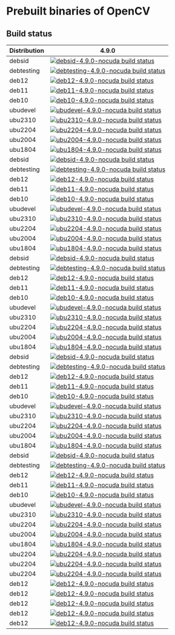 <!-- SPDX-License-Identifier: Apache-2.0 -->

# Prebuilt binaries of OpenCV

## Build status

| Distribution | 4.9.0 |
| ------------ | ----- |
| debsid | [![debsid-4.9.0-nocuda build status](https://github.com/ethanc8/titanian-ci-opencv/actions/workflows/debsid-4.9.0-nocuda.yml/badge.svg)](https://github.com/ethanc8/titanian-ci-opencv/actions/workflows/debsid-4.9.0-nocuda.yml) |
| debtesting | [![debtesting-4.9.0-nocuda build status](https://github.com/ethanc8/titanian-ci-opencv/actions/workflows/debtesting-4.9.0-nocuda.yml/badge.svg)](https://github.com/ethanc8/titanian-ci-opencv/actions/workflows/debtesting-4.9.0-nocuda.yml) |
| deb12 | [![deb12-4.9.0-nocuda build status](https://github.com/ethanc8/titanian-ci-opencv/actions/workflows/deb12-4.9.0-nocuda.yml/badge.svg)](https://github.com/ethanc8/titanian-ci-opencv/actions/workflows/deb12-4.9.0-nocuda.yml) |
| deb11 | [![deb11-4.9.0-nocuda build status](https://github.com/ethanc8/titanian-ci-opencv/actions/workflows/deb11-4.9.0-nocuda.yml/badge.svg)](https://github.com/ethanc8/titanian-ci-opencv/actions/workflows/deb11-4.9.0-nocuda.yml) |
| deb10 | [![deb10-4.9.0-nocuda build status](https://github.com/ethanc8/titanian-ci-opencv/actions/workflows/deb10-4.9.0-nocuda.yml/badge.svg)](https://github.com/ethanc8/titanian-ci-opencv/actions/workflows/deb10-4.9.0-nocuda.yml) |
| ubudevel | [![ubudevel-4.9.0-nocuda build status](https://github.com/ethanc8/titanian-ci-opencv/actions/workflows/ubudevel-4.9.0-nocuda.yml/badge.svg)](https://github.com/ethanc8/titanian-ci-opencv/actions/workflows/ubudevel-4.9.0-nocuda.yml) |
| ubu2310 | [![ubu2310-4.9.0-nocuda build status](https://github.com/ethanc8/titanian-ci-opencv/actions/workflows/ubu2310-4.9.0-nocuda.yml/badge.svg)](https://github.com/ethanc8/titanian-ci-opencv/actions/workflows/ubu2310-4.9.0-nocuda.yml) |
| ubu2204 | [![ubu2204-4.9.0-nocuda build status](https://github.com/ethanc8/titanian-ci-opencv/actions/workflows/ubu2204-4.9.0-nocuda.yml/badge.svg)](https://github.com/ethanc8/titanian-ci-opencv/actions/workflows/ubu2204-4.9.0-nocuda.yml) |
| ubu2004 | [![ubu2004-4.9.0-nocuda build status](https://github.com/ethanc8/titanian-ci-opencv/actions/workflows/ubu2004-4.9.0-nocuda.yml/badge.svg)](https://github.com/ethanc8/titanian-ci-opencv/actions/workflows/ubu2004-4.9.0-nocuda.yml) |
| ubu1804 | [![ubu1804-4.9.0-nocuda build status](https://github.com/ethanc8/titanian-ci-opencv/actions/workflows/ubu1804-4.9.0-nocuda.yml/badge.svg)](https://github.com/ethanc8/titanian-ci-opencv/actions/workflows/ubu1804-4.9.0-nocuda.yml) |
| debsid | [![debsid-4.9.0-nocuda build status](https://github.com/ethanc8/titanian-ci-opencv/actions/workflows/debsid-4.9.0-nocuda.yml/badge.svg)](https://github.com/ethanc8/titanian-ci-opencv/actions/workflows/debsid-4.9.0-nocuda.yml) |
| debtesting | [![debtesting-4.9.0-nocuda build status](https://github.com/ethanc8/titanian-ci-opencv/actions/workflows/debtesting-4.9.0-nocuda.yml/badge.svg)](https://github.com/ethanc8/titanian-ci-opencv/actions/workflows/debtesting-4.9.0-nocuda.yml) |
| deb12 | [![deb12-4.9.0-nocuda build status](https://github.com/ethanc8/titanian-ci-opencv/actions/workflows/deb12-4.9.0-nocuda.yml/badge.svg)](https://github.com/ethanc8/titanian-ci-opencv/actions/workflows/deb12-4.9.0-nocuda.yml) |
| deb11 | [![deb11-4.9.0-nocuda build status](https://github.com/ethanc8/titanian-ci-opencv/actions/workflows/deb11-4.9.0-nocuda.yml/badge.svg)](https://github.com/ethanc8/titanian-ci-opencv/actions/workflows/deb11-4.9.0-nocuda.yml) |
| deb10 | [![deb10-4.9.0-nocuda build status](https://github.com/ethanc8/titanian-ci-opencv/actions/workflows/deb10-4.9.0-nocuda.yml/badge.svg)](https://github.com/ethanc8/titanian-ci-opencv/actions/workflows/deb10-4.9.0-nocuda.yml) |
| ubudevel | [![ubudevel-4.9.0-nocuda build status](https://github.com/ethanc8/titanian-ci-opencv/actions/workflows/ubudevel-4.9.0-nocuda.yml/badge.svg)](https://github.com/ethanc8/titanian-ci-opencv/actions/workflows/ubudevel-4.9.0-nocuda.yml) |
| ubu2310 | [![ubu2310-4.9.0-nocuda build status](https://github.com/ethanc8/titanian-ci-opencv/actions/workflows/ubu2310-4.9.0-nocuda.yml/badge.svg)](https://github.com/ethanc8/titanian-ci-opencv/actions/workflows/ubu2310-4.9.0-nocuda.yml) |
| ubu2204 | [![ubu2204-4.9.0-nocuda build status](https://github.com/ethanc8/titanian-ci-opencv/actions/workflows/ubu2204-4.9.0-nocuda.yml/badge.svg)](https://github.com/ethanc8/titanian-ci-opencv/actions/workflows/ubu2204-4.9.0-nocuda.yml) |
| ubu2004 | [![ubu2004-4.9.0-nocuda build status](https://github.com/ethanc8/titanian-ci-opencv/actions/workflows/ubu2004-4.9.0-nocuda.yml/badge.svg)](https://github.com/ethanc8/titanian-ci-opencv/actions/workflows/ubu2004-4.9.0-nocuda.yml) |
| ubu1804 | [![ubu1804-4.9.0-nocuda build status](https://github.com/ethanc8/titanian-ci-opencv/actions/workflows/ubu1804-4.9.0-nocuda.yml/badge.svg)](https://github.com/ethanc8/titanian-ci-opencv/actions/workflows/ubu1804-4.9.0-nocuda.yml) |
| debsid | [![debsid-4.9.0-nocuda build status](https://github.com/ethanc8/titanian-ci-opencv/actions/workflows/debsid-4.9.0-nocuda.yml/badge.svg)](https://github.com/ethanc8/titanian-ci-opencv/actions/workflows/debsid-4.9.0-nocuda.yml) |
| debtesting | [![debtesting-4.9.0-nocuda build status](https://github.com/ethanc8/titanian-ci-opencv/actions/workflows/debtesting-4.9.0-nocuda.yml/badge.svg)](https://github.com/ethanc8/titanian-ci-opencv/actions/workflows/debtesting-4.9.0-nocuda.yml) |
| deb12 | [![deb12-4.9.0-nocuda build status](https://github.com/ethanc8/titanian-ci-opencv/actions/workflows/deb12-4.9.0-nocuda.yml/badge.svg)](https://github.com/ethanc8/titanian-ci-opencv/actions/workflows/deb12-4.9.0-nocuda.yml) |
| deb11 | [![deb11-4.9.0-nocuda build status](https://github.com/ethanc8/titanian-ci-opencv/actions/workflows/deb11-4.9.0-nocuda.yml/badge.svg)](https://github.com/ethanc8/titanian-ci-opencv/actions/workflows/deb11-4.9.0-nocuda.yml) |
| deb10 | [![deb10-4.9.0-nocuda build status](https://github.com/ethanc8/titanian-ci-opencv/actions/workflows/deb10-4.9.0-nocuda.yml/badge.svg)](https://github.com/ethanc8/titanian-ci-opencv/actions/workflows/deb10-4.9.0-nocuda.yml) |
| ubudevel | [![ubudevel-4.9.0-nocuda build status](https://github.com/ethanc8/titanian-ci-opencv/actions/workflows/ubudevel-4.9.0-nocuda.yml/badge.svg)](https://github.com/ethanc8/titanian-ci-opencv/actions/workflows/ubudevel-4.9.0-nocuda.yml) |
| ubu2310 | [![ubu2310-4.9.0-nocuda build status](https://github.com/ethanc8/titanian-ci-opencv/actions/workflows/ubu2310-4.9.0-nocuda.yml/badge.svg)](https://github.com/ethanc8/titanian-ci-opencv/actions/workflows/ubu2310-4.9.0-nocuda.yml) |
| ubu2204 | [![ubu2204-4.9.0-nocuda build status](https://github.com/ethanc8/titanian-ci-opencv/actions/workflows/ubu2204-4.9.0-nocuda.yml/badge.svg)](https://github.com/ethanc8/titanian-ci-opencv/actions/workflows/ubu2204-4.9.0-nocuda.yml) |
| ubu2004 | [![ubu2004-4.9.0-nocuda build status](https://github.com/ethanc8/titanian-ci-opencv/actions/workflows/ubu2004-4.9.0-nocuda.yml/badge.svg)](https://github.com/ethanc8/titanian-ci-opencv/actions/workflows/ubu2004-4.9.0-nocuda.yml) |
| ubu1804 | [![ubu1804-4.9.0-nocuda build status](https://github.com/ethanc8/titanian-ci-opencv/actions/workflows/ubu1804-4.9.0-nocuda.yml/badge.svg)](https://github.com/ethanc8/titanian-ci-opencv/actions/workflows/ubu1804-4.9.0-nocuda.yml) |
| debsid | [![debsid-4.9.0-nocuda build status](https://github.com/ethanc8/titanian-ci-opencv/actions/workflows/debsid-4.9.0-nocuda.yml/badge.svg)](https://github.com/ethanc8/titanian-ci-opencv/actions/workflows/debsid-4.9.0-nocuda.yml) |
| debtesting | [![debtesting-4.9.0-nocuda build status](https://github.com/ethanc8/titanian-ci-opencv/actions/workflows/debtesting-4.9.0-nocuda.yml/badge.svg)](https://github.com/ethanc8/titanian-ci-opencv/actions/workflows/debtesting-4.9.0-nocuda.yml) |
| deb12 | [![deb12-4.9.0-nocuda build status](https://github.com/ethanc8/titanian-ci-opencv/actions/workflows/deb12-4.9.0-nocuda.yml/badge.svg)](https://github.com/ethanc8/titanian-ci-opencv/actions/workflows/deb12-4.9.0-nocuda.yml) |
| deb11 | [![deb11-4.9.0-nocuda build status](https://github.com/ethanc8/titanian-ci-opencv/actions/workflows/deb11-4.9.0-nocuda.yml/badge.svg)](https://github.com/ethanc8/titanian-ci-opencv/actions/workflows/deb11-4.9.0-nocuda.yml) |
| deb10 | [![deb10-4.9.0-nocuda build status](https://github.com/ethanc8/titanian-ci-opencv/actions/workflows/deb10-4.9.0-nocuda.yml/badge.svg)](https://github.com/ethanc8/titanian-ci-opencv/actions/workflows/deb10-4.9.0-nocuda.yml) |
| ubudevel | [![ubudevel-4.9.0-nocuda build status](https://github.com/ethanc8/titanian-ci-opencv/actions/workflows/ubudevel-4.9.0-nocuda.yml/badge.svg)](https://github.com/ethanc8/titanian-ci-opencv/actions/workflows/ubudevel-4.9.0-nocuda.yml) |
| ubu2310 | [![ubu2310-4.9.0-nocuda build status](https://github.com/ethanc8/titanian-ci-opencv/actions/workflows/ubu2310-4.9.0-nocuda.yml/badge.svg)](https://github.com/ethanc8/titanian-ci-opencv/actions/workflows/ubu2310-4.9.0-nocuda.yml) |
| ubu2204 | [![ubu2204-4.9.0-nocuda build status](https://github.com/ethanc8/titanian-ci-opencv/actions/workflows/ubu2204-4.9.0-nocuda.yml/badge.svg)](https://github.com/ethanc8/titanian-ci-opencv/actions/workflows/ubu2204-4.9.0-nocuda.yml) |
| ubu2004 | [![ubu2004-4.9.0-nocuda build status](https://github.com/ethanc8/titanian-ci-opencv/actions/workflows/ubu2004-4.9.0-nocuda.yml/badge.svg)](https://github.com/ethanc8/titanian-ci-opencv/actions/workflows/ubu2004-4.9.0-nocuda.yml) |
| ubu1804 | [![ubu1804-4.9.0-nocuda build status](https://github.com/ethanc8/titanian-ci-opencv/actions/workflows/ubu1804-4.9.0-nocuda.yml/badge.svg)](https://github.com/ethanc8/titanian-ci-opencv/actions/workflows/ubu1804-4.9.0-nocuda.yml) |
| debsid | [![debsid-4.9.0-nocuda build status](https://github.com/ethanc8/titanian-ci-opencv/actions/workflows/debsid-4.9.0-nocuda.yml/badge.svg)](https://github.com/ethanc8/titanian-ci-opencv/actions/workflows/debsid-4.9.0-nocuda.yml) |
| debtesting | [![debtesting-4.9.0-nocuda build status](https://github.com/ethanc8/titanian-ci-opencv/actions/workflows/debtesting-4.9.0-nocuda.yml/badge.svg)](https://github.com/ethanc8/titanian-ci-opencv/actions/workflows/debtesting-4.9.0-nocuda.yml) |
| deb12 | [![deb12-4.9.0-nocuda build status](https://github.com/ethanc8/titanian-ci-opencv/actions/workflows/deb12-4.9.0-nocuda.yml/badge.svg)](https://github.com/ethanc8/titanian-ci-opencv/actions/workflows/deb12-4.9.0-nocuda.yml) |
| deb11 | [![deb11-4.9.0-nocuda build status](https://github.com/ethanc8/titanian-ci-opencv/actions/workflows/deb11-4.9.0-nocuda.yml/badge.svg)](https://github.com/ethanc8/titanian-ci-opencv/actions/workflows/deb11-4.9.0-nocuda.yml) |
| deb10 | [![deb10-4.9.0-nocuda build status](https://github.com/ethanc8/titanian-ci-opencv/actions/workflows/deb10-4.9.0-nocuda.yml/badge.svg)](https://github.com/ethanc8/titanian-ci-opencv/actions/workflows/deb10-4.9.0-nocuda.yml) |
| ubudevel | [![ubudevel-4.9.0-nocuda build status](https://github.com/ethanc8/titanian-ci-opencv/actions/workflows/ubudevel-4.9.0-nocuda.yml/badge.svg)](https://github.com/ethanc8/titanian-ci-opencv/actions/workflows/ubudevel-4.9.0-nocuda.yml) |
| ubu2310 | [![ubu2310-4.9.0-nocuda build status](https://github.com/ethanc8/titanian-ci-opencv/actions/workflows/ubu2310-4.9.0-nocuda.yml/badge.svg)](https://github.com/ethanc8/titanian-ci-opencv/actions/workflows/ubu2310-4.9.0-nocuda.yml) |
| ubu2204 | [![ubu2204-4.9.0-nocuda build status](https://github.com/ethanc8/titanian-ci-opencv/actions/workflows/ubu2204-4.9.0-nocuda.yml/badge.svg)](https://github.com/ethanc8/titanian-ci-opencv/actions/workflows/ubu2204-4.9.0-nocuda.yml) |
| ubu2004 | [![ubu2004-4.9.0-nocuda build status](https://github.com/ethanc8/titanian-ci-opencv/actions/workflows/ubu2004-4.9.0-nocuda.yml/badge.svg)](https://github.com/ethanc8/titanian-ci-opencv/actions/workflows/ubu2004-4.9.0-nocuda.yml) |
| ubu1804 | [![ubu1804-4.9.0-nocuda build status](https://github.com/ethanc8/titanian-ci-opencv/actions/workflows/ubu1804-4.9.0-nocuda.yml/badge.svg)](https://github.com/ethanc8/titanian-ci-opencv/actions/workflows/ubu1804-4.9.0-nocuda.yml) |
| ubu2204 | [![ubu2204-4.9.0-nocuda build status](https://github.com/ethanc8/titanian-ci-opencv/actions/workflows/ubu2204-4.9.0-nocuda.yml/badge.svg)](https://github.com/ethanc8/titanian-ci-opencv/actions/workflows/ubu2204-4.9.0-nocuda.yml) |
| ubu2204 | [![ubu2204-4.9.0-nocuda build status](https://github.com/ethanc8/titanian-ci-opencv/actions/workflows/ubu2204-4.9.0-nocuda.yml/badge.svg)](https://github.com/ethanc8/titanian-ci-opencv/actions/workflows/ubu2204-4.9.0-nocuda.yml) |
| ubu2204 | [![ubu2204-4.9.0-nocuda build status](https://github.com/ethanc8/titanian-ci-opencv/actions/workflows/ubu2204-4.9.0-nocuda.yml/badge.svg)](https://github.com/ethanc8/titanian-ci-opencv/actions/workflows/ubu2204-4.9.0-nocuda.yml) |
| deb12 | [![deb12-4.9.0-nocuda build status](https://github.com/ethanc8/titanian-ci-opencv/actions/workflows/deb12-4.9.0-nocuda.yml/badge.svg)](https://github.com/ethanc8/titanian-ci-opencv/actions/workflows/deb12-4.9.0-nocuda.yml) |
| deb12 | [![deb12-4.9.0-nocuda build status](https://github.com/ethanc8/titanian-ci-opencv/actions/workflows/deb12-4.9.0-nocuda.yml/badge.svg)](https://github.com/ethanc8/titanian-ci-opencv/actions/workflows/deb12-4.9.0-nocuda.yml) |
| deb12 | [![deb12-4.9.0-nocuda build status](https://github.com/ethanc8/titanian-ci-opencv/actions/workflows/deb12-4.9.0-nocuda.yml/badge.svg)](https://github.com/ethanc8/titanian-ci-opencv/actions/workflows/deb12-4.9.0-nocuda.yml) |
| deb12 | [![deb12-4.9.0-nocuda build status](https://github.com/ethanc8/titanian-ci-opencv/actions/workflows/deb12-4.9.0-nocuda.yml/badge.svg)](https://github.com/ethanc8/titanian-ci-opencv/actions/workflows/deb12-4.9.0-nocuda.yml) |
| deb12 | [![deb12-4.9.0-nocuda build status](https://github.com/ethanc8/titanian-ci-opencv/actions/workflows/deb12-4.9.0-nocuda.yml/badge.svg)](https://github.com/ethanc8/titanian-ci-opencv/actions/workflows/deb12-4.9.0-nocuda.yml) |